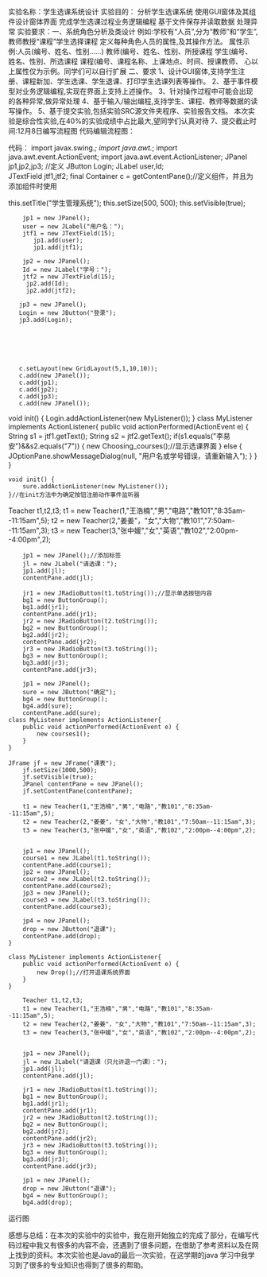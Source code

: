 实验名称：学生选课系统设计 
实验目的：
分析学生选课系统
使用GUI窗体及其组件设计窗体界面
完成学生选课过程业务逻辑编程
基于文件保存并读取数据
处理异常
实验要求：一、系统角色分析及类设计
例如:学校有“人员”,分为“教师”和“学生”,教师教授“课程”学生选择课程
定义每种角色人员的属性,及其操作方法。
属性示例:人员(编号、姓名、性别……)
教师(编号、姓名、性别、所授课程
学生(编号、姓名、性别、所选课程
课程(编号、课程名称、上课地点、时间、授课教师、
心以上属性仅为示例。同学们可以自行扩展
二、要求
1、设计GUI窗体,支持学生注册、课程新加、学生选课、学生退课、打印学生选课列表等操作。
2、基于事件模型对业务逻辑编程,实现在界面上支持上述操作。
3、针对操作过程中可能会出现的各种异常,做异常处理
4、基于输入/输出编程,支持学生、课程、教师等数据的读写操作。
5、基于提交实验,包括实验SRC源文件夹程序、实验报告文档。
本次实验是综合性实验,在40%的实验成绩中占比最大,望同学们认真对待
7、提交截止时间:12月8日编写流程图
代码编辑流程图： 
 
代码：
import javax.swing.*;
import java.awt.*;
import java.awt.event.ActionEvent;
import java.awt.event.ActionListener;
	JPanel jp1,jp2,jp3;  //定义
	JButton Login;
	JLabel user,Id;    
	JTextField jtf1,jtf2;
	final Container c = getContentPane();//定义组件，并且为添加组件时使用

this.setTitle("学生管理系统");
		this.setSize(500, 500);
		this.setVisible(true);


		jp1 = new JPanel();
		user = new JLabel("用户名：");
		jtf1 = new JTextField(15);
		   jp1.add(user);
		   jp1.add(jtf1);
		   
		jp2 = new JPanel();
	    Id = new JLabel("学号：");
		jtf2 = new JTextField(15);
		 jp2.add(Id);
	     jp2.add(jtf2);
	     
	   jp3 = new JPanel();
	   Login = new JButton("登录");
	   jp3.add(Login);





  
	   c.setLayout(new GridLayout(5,1,10,10));
	   c.add(new JPanel());   
	   c.add(jp1);
	   c.add(jp2);
	   c.add(jp3);
	   c.add(new JPanel());
void init() {
		Login.addActionListener(new MyListener());
	}
	class MyListener implements ActionListener{
		public void actionPerformed(ActionEvent e) {
			String s1 = jtf1.getText();
			String s2 = jtf2.getText();
			if(s1.equals("李易安")&&s2.equals("7")) {
				new Choosing_courses();//显示选课界面
			} else {
				JOptionPane.showMessageDialog(null, "用户名或学号错误，请重新输入");
			}
		}
	}
	
	void init() {
		sure.addActionListener(new MyListener());
	}//在init方法中为确定按钮注册动作事件监听器

Teacher t1,t2,t3;
		t1 = new Teacher(1,"王浩楠","男","电路","教101","8:35am--11:15am",5);
		t2 = new Teacher(2,"姜姜"，"女","大物","教101","7:50am--11:15am",3);
		t3 = new Teacher(3,"张中媛","女","英语","教102","2:00pm--4:00pm",2);
		
		jp1 = new JPanel();//添加标签
		jl = new JLabel("请选课：");
		jp1.add(jl);
		contentPane.add(jl);

		jr1 = new JRadioButton(t1.toString());//显示单选按钮内容
		bg1 = new ButtonGroup();
		bg1.add(jr1);
		contentPane.add(jr1);
		jr2 = new JRadioButton(t2.toString());
		bg2 = new ButtonGroup();
		bg2.add(jr2);
		contentPane.add(jr2);
		jr3 = new JRadioButton(t3.toString());
		bg3 = new ButtonGroup();
		bg3.add(jr3);
		contentPane.add(jr3);
		
		jp1 = new JPanel();
		sure = new JButton("确定");
		bg4 = new ButtonGroup();
		bg4.add(sure);
		contentPane.add(sure);
	class MyListener implements ActionListener{
		public void actionPerformed(ActionEvent e) {
			new courses1();
		}
	}

	JFrame jf = new JFrame("课表");
		jf.setSize(1000,500);
		jf.setVisible(true);
		JPanel contentPane = new JPanel();
		jf.setContentPane(contentPane);
		
		t1 = new Teacher(1,"王浩楠","男","电路","教101","8:35am--11:15am",5);
		t2 = new Teacher(2,"姜姜"，"女","大物","教101","7:50am--11:15am",3);
		t3 = new Teacher(3,"张中媛","女","英语","教102","2:00pm--4:00pm",2);

		
		jp1 = new JPanel();
		course1 = new JLabel(t1.toString());
		contentPane.add(course1);
		jp2 = new JPanel();
		course2 = new JLabel(t2.toString());
		contentPane.add(course2);
		jp3 = new JPanel();
		course3 = new JLabel(t3.toString());
		contentPane.add(course3);
		
		jp4 = new JPanel();
		drop = new JButton("退课");
		contentPane.add(drop);
	}
	
	class MyListener implements ActionListener{
		public void actionPerformed(ActionEvent e) {
			new Drop();//打开退课系统界面
		}
	}

	    Teacher t1,t2,t3;
		t1 = new Teacher(1,"王浩楠","男","电路","教101","8:35am--11:15am",5);
		t2 = new Teacher(2,"姜姜"，"女","大物","教101","7:50am--11:15am",3);
		t3 = new Teacher(3,"张中媛","女","英语","教102","2:00pm--4:00pm",2);

		
		jp1 = new JPanel();
		jl = new JLabel("请退课（只允许退一门课）：");
		jp1.add(jl);
		contentPane.add(jl);

		jr1 = new JRadioButton(t1.toString());
		bg1 = new ButtonGroup();
		bg1.add(jr1);
		contentPane.add(jr1);
		jr2 = new JRadioButton(t2.toString());
		bg2 = new ButtonGroup();
		bg2.add(jr2);
		contentPane.add(jr2);
		jr3 = new JRadioButton(t3.toString());
		bg3 = new ButtonGroup();
		bg3.add(jr3);
		contentPane.add(jr3);
		
		jp1 = new JPanel();
		drop = new JButton("退课");
		bg4 = new ButtonGroup();
		bg4.add(drop);
运行图
 
 


感想与总结：在本次的实验中的实验中，我在刚开始独立的完成了部分，在编写代码过程中我又有很多的内容不会，还遇到了很多问题，在借助了参考资料以及在网上找到的资料。本次实验也是Java的最后一次实验，在这学期的java 学习中我学习到了很多的专业知识也得到了很多的帮助。
